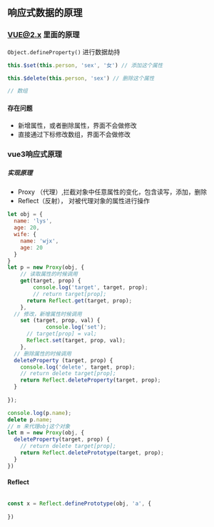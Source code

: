 ## 响应式数据的原理



### VUE@2.x 里面的原理

`Object.defineProperty()` 进行数据劫持

```js
this.$set(this.person, 'sex', '女') // 添加这个属性

this.$delete(this.person, 'sex') // 删除这个属性

// 数组


```





#### 存在问题

* 新增属性，或者删除属性，界面不会做修改
* 直接通过下标修改数组，界面不会做修改





### vue3响应式原理



##### 实现原理

* Proxy （代理）,拦截对象中任意属性的变化，包含读写，添加，删除
* Reflect（反射）， 对被代理对象的属性进行操作 



```js
let obj = {
  name: 'lys',
  age: 20,
  wife: {
    name: 'wjx',
    age: 20
  }
}
let p = new Proxy(obj, {
    // 读取属性的时候调用
    get(target, prop) {
        console.log('target', target, prop);
        // return target[prop];
      return Reflect.get(target, prop);
    },
  // 修改，新增属性时候调用
    set (target, prop, val) {
			console.log('set');
      // target[prop] = val;
      Reflect.set(target, prop, val);
    },
  // 删除属性的时候调用
  deleteProperty (target, prop) {
    console.log('delete', target, prop);
    // return delete target[prop];
    return Reflect.deleteProperty(target, prop);
  }
  
});

console.log(p.name);
delete p.name;
// m 来代理obj这个对象
let m = new Proxy(obj, {
  deleteProperty(target, prop) {
    // return delete target[prop];
    return Reflect.deletePrototype(target, prop);
  }
})


```



#### Reflect



```js

const x = Reflect.definePrototype(obj, 'a', {
  
})
```

